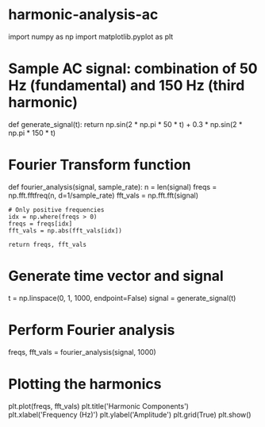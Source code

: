 # harmonic-analysis-ac
import numpy as np
import matplotlib.pyplot as plt

# Sample AC signal: combination of 50 Hz (fundamental) and 150 Hz (third harmonic)
def generate_signal(t):
    return np.sin(2 * np.pi * 50 * t) + 0.3 * np.sin(2 * np.pi * 150 * t)

# Fourier Transform function
def fourier_analysis(signal, sample_rate):
    n = len(signal)
    freqs = np.fft.fftfreq(n, d=1/sample_rate)
    fft_vals = np.fft.fft(signal)
    
    # Only positive frequencies
    idx = np.where(freqs > 0)
    freqs = freqs[idx]
    fft_vals = np.abs(fft_vals[idx])
    
    return freqs, fft_vals

# Generate time vector and signal
t = np.linspace(0, 1, 1000, endpoint=False)
signal = generate_signal(t)

# Perform Fourier analysis
freqs, fft_vals = fourier_analysis(signal, 1000)

# Plotting the harmonics
plt.plot(freqs, fft_vals)
plt.title('Harmonic Components')
plt.xlabel('Frequency (Hz)')
plt.ylabel('Amplitude')
plt.grid(True)
plt.show()
